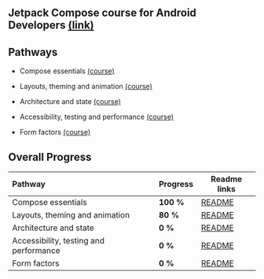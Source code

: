 ## Jetpack Compose course for Android Developers [(link)](https://developer.android.com/courses/jetpack-compose/course)

## Pathways

- Compose essentials [(course)](https://developer.android.com/courses/pathways/jetpack-compose-for-android-developers-1)

- Layouts, theming and animation [(course)](https://developer.android.com/courses/pathways/jetpack-compose-for-android-developers-2)

- Architecture and state [(course)](https://developer.android.com/courses/pathways/jetpack-compose-for-android-developers-3)

- Accessibility, testing and performance [(course)](https://developer.android.com/courses/pathways/jetpack-compose-for-android-developers-4)

- Form factors [(course)](https://developer.android.com/courses/pathways/jetpack-compose-for-android-developers-5)

## Overall Progress

| Pathway                                 | Progress  | Readme links                                                              |
|:----------------------------------------|:----------|---------------------------------------------------------------------------|
| Compose essentials                      | **100 %** | [README](https://github.com/killgram/Jetpack-compose-course/tree/main/p1) |
| Layouts, theming and animation          | **80 %**  | [README](https://github.com/killgram/Jetpack-compose-course/tree/main/p2) |
| Architecture and state                  | **0 %**   | [README](https://github.com/killgram/Jetpack-compose-course/tree/main/p3) |
| Accessibility, testing and performance  | **0 %**   | [README](https://github.com/killgram/Jetpack-compose-course/tree/main/p4) |
| Form factors                            | **0 %**   | [README](https://github.com/killgram/Jetpack-compose-course/tree/main/p5) |
